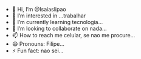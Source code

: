 - 👋 Hi, I’m @Isaiaslipao
- 👀 I’m interested in ...trabalhar
- 🌱 I’m currently learning tecnologia...
- 💞️ I’m looking to collaborate on nada...
- 📫 How to reach me celular, se nao me procure...
- 😄 Pronouns: Filipe...
- ⚡ Fun fact: nao sei...

<!---
Isaiaslipao/Isaiaslipao is a ✨ special ✨ repository because its `README.md` (this file) appears on your GitHub profile.
You can click the Preview link to take a look at your changes.
--->
